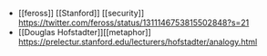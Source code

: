- [[feross]] [[Stanford]] [[security]] https://twitter.com/feross/status/1311146753815502848?s=21
- [[Douglas Hofstadter]][[metaphor]] https://prelectur.stanford.edu/lecturers/hofstadter/analogy.html
